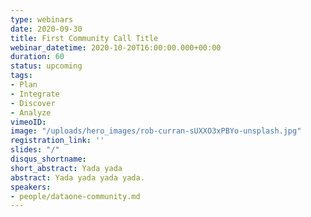 ```yaml
---
type: webinars
date: 2020-09-30
title: First Community Call Title
webinar_datetime: 2020-10-20T16:00:00.000+00:00
duration: 60
status: upcoming
tags:
- Plan
- Integrate
- Discover
- Analyze
vimeoID: 
image: "/uploads/hero_images/rob-curran-sUXXO3xPBYo-unsplash.jpg"
registration_link: ''
slides: "/"
disqus_shortname: 
short_abstract: Yada yada
abstract: Yada yada yada yada.
speakers:
- people/dataone-community.md
---
```


